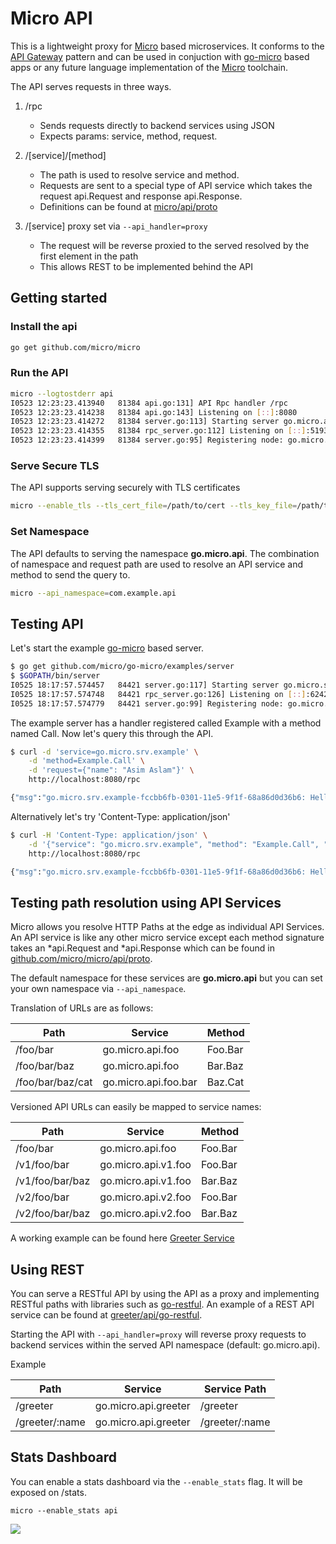 # Micro API

This is a lightweight proxy for [Micro](https://github.com/micro/micro) based microservices. It conforms to the [API Gateway](http://microservices.io/patterns/apigateway.html) pattern and can be used in conjuction with [go-micro](https://github.com/micro/go-micro) based apps or any future language implementation of the [Micro](https://github.com/micro/micro) toolchain.

The API serves requests in three ways.

1. /rpc
	- Sends requests directly to backend services using JSON
	- Expects params: service, method, request.
2. /[service]/[method]
	- The path is used to resolve service and method. 
	- Requests are sent to a special type of API service which takes the request api.Request and response api.Response. 
	- Definitions can be found at [micro/api/proto](https://github.com/micro/micro/tree/master/api/proto)

3. /[service] proxy set via `--api_handler=proxy`
	- The request will be reverse proxied to the served resolved by the first element in the path
	- This allows REST to be implemented behind the API

## Getting started

### Install the api

```bash
go get github.com/micro/micro
```

### Run the API

```bash
micro --logtostderr api
I0523 12:23:23.413940   81384 api.go:131] API Rpc handler /rpc
I0523 12:23:23.414238   81384 api.go:143] Listening on [::]:8080
I0523 12:23:23.414272   81384 server.go:113] Starting server go.micro.api id go.micro.api-1f951765-013e-11e5-9273-68a86d0d36b6
I0523 12:23:23.414355   81384 rpc_server.go:112] Listening on [::]:51938
I0523 12:23:23.414399   81384 server.go:95] Registering node: go.micro.api-1f951765-013e-11e5-9273-68a86d0d36b6
```

### Serve Secure TLS

The API supports serving securely with TLS certificates

```bash
micro --enable_tls --tls_cert_file=/path/to/cert --tls_key_file=/path/to/key api
```

### Set Namespace

The API defaults to serving the namespace **go.micro.api**. The combination of namespace and request path 
are used to resolve an API service and method to send the query to. 

```bash
micro --api_namespace=com.example.api
```

## Testing API

Let's start the example [go-micro](https://github.com/micro/go-micro) based server.
```bash
$ go get github.com/micro/go-micro/examples/server
$ $GOPATH/bin/server 
I0525 18:17:57.574457   84421 server.go:117] Starting server go.micro.srv.example id go.micro.srv.example-fccbb6fb-0301-11e5-9f1f-68a86d0d36b6
I0525 18:17:57.574748   84421 rpc_server.go:126] Listening on [::]:62421
I0525 18:17:57.574779   84421 server.go:99] Registering node: go.micro.srv.example-fccbb6fb-0301-11e5-9f1f-68a86d0d36b6
```

The example server has a handler registered called Example with a method named Call. 
Now let's query this through the API. 
```bash
$ curl -d 'service=go.micro.srv.example' \
	-d 'method=Example.Call' \
	-d 'request={"name": "Asim Aslam"}' \
	http://localhost:8080/rpc

{"msg":"go.micro.srv.example-fccbb6fb-0301-11e5-9f1f-68a86d0d36b6: Hello Asim Aslam"}
```

Alternatively let's try 'Content-Type: application/json'
```bash
$ curl -H 'Content-Type: application/json' \
	-d '{"service": "go.micro.srv.example", "method": "Example.Call", "request": {"name": "Asim Aslam"}}' \
	http://localhost:8080/rpc

{"msg":"go.micro.srv.example-fccbb6fb-0301-11e5-9f1f-68a86d0d36b6: Hello Asim Aslam"}
```

## Testing path resolution using API Services

Micro allows you resolve HTTP Paths at the edge as individual API Services. An API service is like any other 
micro service except each method signature takes an *api.Request and *api.Response which can be found in 
[github.com/micro/micro/api/proto](https://github.com/micro/micro/tree/master/api/proto).

The default namespace for these services are **go.micro.api** but you can set your own namespace via `--api_namespace`.

Translation of URLs are as follows:

Path	|	Service	|	Method
----	|	----	|	----
/foo/bar	|	go.micro.api.foo	|	Foo.Bar
/foo/bar/baz	|	go.micro.api.foo	|	Bar.Baz
/foo/bar/baz/cat	|	go.micro.api.foo.bar	|	Baz.Cat

Versioned API URLs can easily be mapped to service names:

Path	|	Service	|	Method
----	|	----	|	----
/foo/bar	|	go.micro.api.foo	|	Foo.Bar
/v1/foo/bar	|	go.micro.api.v1.foo	|	Foo.Bar
/v1/foo/bar/baz	|	go.micro.api.v1.foo	|	Bar.Baz
/v2/foo/bar	|	go.micro.api.v2.foo	|	Foo.Bar
/v2/foo/bar/baz	|	go.micro.api.v2.foo	|	Bar.Baz

A working example can be found here [Greeter Service](https://github.com/micro/micro/tree/master/examples/greeter)

## Using REST

You can serve a RESTful API by using the API as a proxy and implementing RESTful paths with libraries such as [go-restful](https://github.com/emicklei/go-restful). 
An example of a REST API service can be found at [greeter/api/go-restful](https://github.com/micro/micro/tree/master/examples/greeter/api/go-restful).

Starting the API with `--api_handler=proxy` will reverse proxy requests to backend services within the served API namespace (default: go.micro.api). 

Example

Path	|	Service	|	Service Path
---	|	---	|	---
/greeter	|	go.micro.api.greeter	|	/greeter
/greeter/:name	|	go.micro.api.greeter	|	/greeter/:name


## Stats Dashboard

You can enable a stats dashboard via the `--enable_stats` flag. It will be exposed on /stats.

```shell
micro --enable_stats api
```

<img src="https://github.com/micro/micro/blob/master/doc/stats.png">



